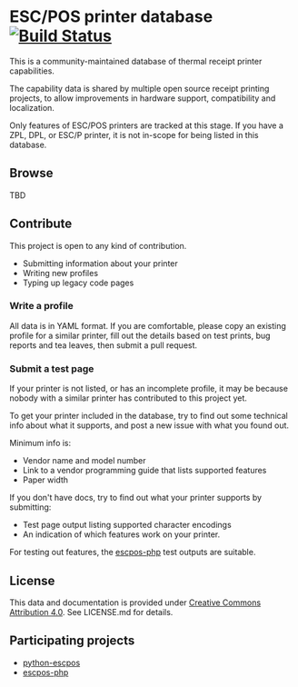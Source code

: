 # ESC/POS printer database [![Build Status](https://travis-ci.org/receipt-print-hq/escpos-printer-db.svg?branch=master)](https://travis-ci.org/receipt-print-hq/escpos-printer-db)

This is a community-maintained database of thermal receipt printer capabilities.

The capability data is shared by multiple open source receipt printing projects,
to allow improvements in hardware support, compatibility and localization.

Only features of ESC/POS printers are tracked at this stage. If you have a ZPL,
DPL, or ESC/P printer, it is not in-scope for being listed in this database.

## Browse

TBD

## Contribute

This project is open to any kind of contribution.

- Submitting information about your printer
- Writing new profiles
- Typing up legacy code pages

### Write a profile

All data is in YAML format. If you are comfortable, please copy an existing
profile for a similar printer, fill out the details based on test prints,
bug reports and tea leaves, then submit a pull request.

### Submit a test page

If your printer is not listed, or has an incomplete profile, it may be because
nobody with a similar printer has contributed to this project yet.

To get your printer included in the database, try to find out some technical
info about what it supports, and post a new issue with what you found out.

Minimum info is:

- Vendor name and model number
- Link to a vendor programming guide that lists supported features
- Paper width

If you don't have docs, try to find out what your printer supports by submitting:

- Test page output listing supported character encodings
- An indication of which features work on your printer.

For testing out features, the [escpos-php](https://github.com/mike42/escpos-php/tree/master/test/integration/resources/output) test outputs are suitable. 

## License

This data and documentation is provided under [Creative Commons Attribution 4.0](https://creativecommons.org/licenses/by/4.0/). See LICENSE.md for details.

## Participating projects

- [python-escpos](https://github.com/python-escpos/python-escpos)
- [escpos-php](https://github.com/mike42/escpos-php)


